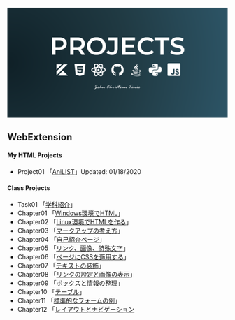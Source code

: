 ![GP2](./WebExtension/Preview/GitSocialPreview2.png)

## **WebExtension**

#### **My HTML Projects**
- Project01 「[AniLIST](WebExtension/project01/aniList.html)」Updated: 01/18/2020 

#### **Class Projects**
- Task01 「[学科紹介](WebExtension/task01/)」
- Chapter01 「[Windows環境でHTML](WebExtension/chapter01/ch01-firsthtml-win.html)」
- Chapter02 「[Linux環境でHTMLを作る](WebExtension/chapter02/ch02-firsthtml-linux.html)」
- Chapter03 「[マークアップの考え方](WebExtension/chapter03/ch03-markuptag1.html)」
- Chapter04 「[自己紹介ページ](WebExtension/chapter04/ch04-markuptag1.html)」
- Chapter05 「[リンク、画像、特殊文字](WebExtension/chapter05/ch05-markuptag2.html)」
- Chapter06 「[ページにCSSを適用する](WebExtension/chapter06/index.html)」
- Chapter07 「[テキストの装飾](WebExtension/chapter07/ch07-fontsytle.html)」  
- Chapter08 「[リンクの設定と画像の表示](WebExtension/chapter08/ch08-linkimg.html)」
- Chapter09 「[ボックスと情報の整理](WebExtension/chapter09/ch09-boxcss.html)」
- Chapter10 「[テーブル](WebExtension/chapter10/ch10-table.html)」
- Chapter11 「[標準的なフォームの例](WebExtension/chapter11/ch11-form.html)」
- Chapter12 「[レイアウトとナビゲーション](WebExtension/chapter12/ch12-03/index.html)
